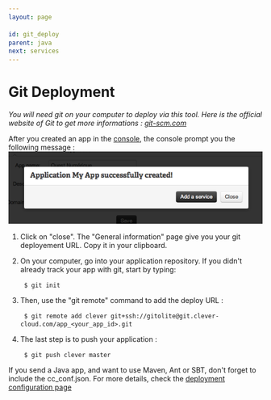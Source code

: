 ```yaml
---
layout: page

id: git_deploy
parent: java
next: services
---
```

# Git Deployment
*You will need git on your computer to deploy via this tool. Here is the official website of Git to get more informations&nbsp;: <a href="http://git-scm.com">git-scm.com</a>*

After you created an app in the [console](https://console.clever-cloud.com), the console prompt you the following message&nbsp;:
<img class="thumbnail img_doc" src="/img/newapp6.png">
1. Click on "close". The "General information" page give you your git deployement URL. Copy it in your clipboard.
2. On your computer, go into your application repository. 
If you didn't already track your app with git, start by typing:  

    	$ git init

3. Then, use the "git remote" command to add the deploy URL :

		$ git remote add clever git+ssh://gitolite@git.clever-cloud.com/app_<your_app_id>.git

4. The last step is to push your application&nbsp;:

		$ git push clever master

If you send a Java app, and want to use Maven, Ant or SBT, don't forget to include the cc_conf.json. For more details, check the [deployment configuration page](/app-configuration/cc-conf.html)
